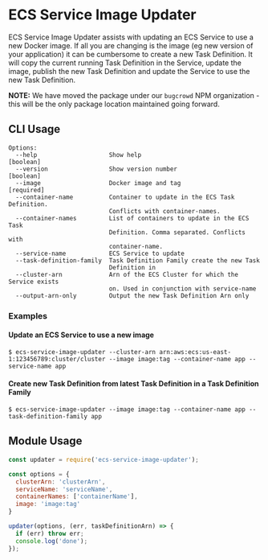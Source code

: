 ECS Service Image Updater
=========================

ECS Service Image Updater assists with updating an ECS Service to use a new Docker image. If all you are changing is the image (eg new version of your application) it can be cumbersome to create a new Task Definition. It will copy the current running Task Definition in the Service, update the image, publish the new Task Definition and update the Service to use the new Task Definition.

**NOTE:** We have moved the package under our `bugcrowd` NPM organization - this will be the only package location maintained going forward.

CLI Usage
---------

```
Options:
  --help                    Show help                                  [boolean]
  --version                 Show version number                        [boolean]
  --image                   Docker image and tag                      [required]
  --container-name          Container to update in the ECS Task Definition.
                            Conflicts with container-names.
  --container-names         List of containers to update in the ECS Task
                            Definition. Comma separated. Conflicts with
                            container-name.
  --service-name            ECS Service to update
  --task-definition-family  Task Definition Family create the new Task
                            Definition in
  --cluster-arn             Arn of the ECS Cluster for which the Service exists
                            on. Used in conjunction with service-name
  --output-arn-only         Output the new Task Definition Arn only
```

### Examples

#### Update an ECS Service to use a new image
`$ ecs-service-image-updater --cluster-arn arn:aws:ecs:us-east-1:123456789:cluster/cluster --image image:tag --container-name app --service-name app`

#### Create new Task Definition from latest Task Definition in a Task Definition Family
`$ ecs-service-image-updater --image image:tag --container-name app --task-definition-family app`

Module Usage
------------

```js
const updater = require('ecs-service-image-updater');

const options = {
  clusterArn: 'clusterArn',
  serviceName: 'serviceName',
  containerNames: ['containerName'],
  image: 'image:tag'
}

updater(options, (err, taskDefinitionArn) => {
  if (err) throw err;
  console.log('done');
});
```
